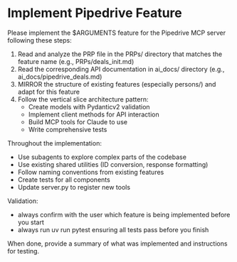 # Implement Pipedrive Feature

Please implement the $ARGUMENTS feature for the Pipedrive MCP server following these steps:

1. Read and analyze the PRP file in the PRPs/ directory that matches the feature name (e.g., PRPs/deals_init.md)
2. Read the corresponding API documentation in ai_docs/ directory (e.g., ai_docs/pipedrive_deals.md)
3. MIRROR the structure of existing features (especially persons/) and adapt for this feature
4. Follow the vertical slice architecture pattern:
   - Create models with Pydanticv2 validation
   - Implement client methods for API interaction
   - Build MCP tools for Claude to use
   - Write comprehensive tests

Throughout the implementation:
- Use subagents to explore complex parts of the codebase
- Use existing shared utilities (ID conversion, response formatting)
- Follow naming conventions from existing features
- Create tests for all components
- Update server.py to register new tools

Validation:
- always confirm with the user which feature is being implemented before you start
- always run uv run pytest ensuring all tests pass before you finish

When done, provide a summary of what was implemented and instructions for testing.